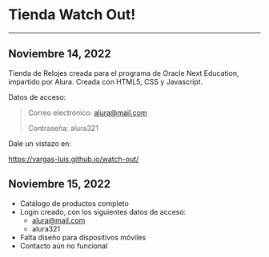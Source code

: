 # Tienda Watch Out!
-------------------------
## Noviembre 14, 2022
Tienda de Relojes creada para el programa de Oracle Next Education, impartido por Alura.
Creada con HTML5, CSS y Javascript.

Datos de acceso:
> Correo electrónico: alura@mail.com
> 
> Contraseña: alura321

Dale un vistazo en:

<a href="https://vargas-luis.github.io/watch-out/" target="_blank">https://vargas-luis.github.io/watch-out/</a>


## Noviembre 15, 2022
- Catálogo de productos completo
- Login creado, con los siguientes datos de acceso:
  - alura@mail.com
  - alura321
- Falta diseño para dispositivos móviles
- Contacto aún no funcional
